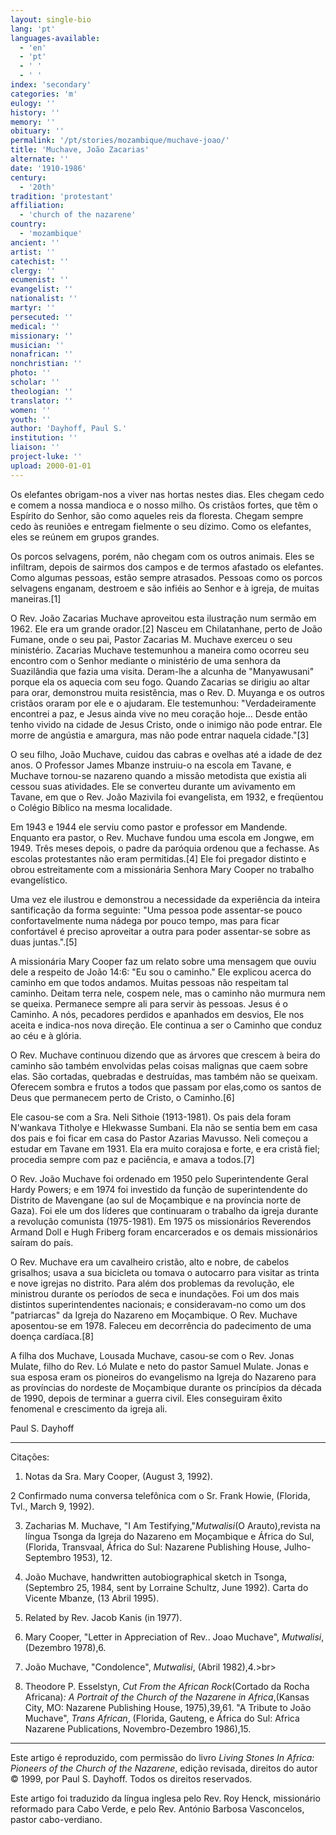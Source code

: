```yaml
---
layout: single-bio
lang: 'pt'
languages-available:
  - 'en'
  - 'pt'
  - ' '
  - ' '
index: 'secondary'
categories: 'm'
eulogy: ''
history: ''
memory: ''
obituary: ''
permalink: '/pt/stories/mozambique/muchave-joao/'
title: 'Muchave, João Zacarias'
alternate: ''
date: '1910-1986'
century:
  - '20th'
tradition: 'protestant'
affiliation:
  - 'church of the nazarene'
country:
  - 'mozambique'
ancient: ''
artist: ''
catechist: ''
clergy: ''
ecumenist: ''
evangelist: ''
nationalist: ''
martyr: ''
persecuted: ''
medical: ''
missionary: ''
musician: ''
nonafrican: ''
nonchristian: ''
photo: ''
scholar: ''
theologian: ''
translator: ''
women: ''
youth: ''
author: 'Dayhoff, Paul S.'
institution: ''
liaison: ''
project-luke: ''
upload: 2000-01-01
---
```



Os elefantes obrigam-nos a viver nas hortas nestes dias. Eles chegam cedo e comem a nossa mandioca e o nosso milho. Os cristãos fortes, que têm o Espírito do Senhor, são como aqueles reis da floresta. Chegam sempre cedo às reuniões e entregam fielmente o seu dízimo. Como os elefantes, eles se reúnem em grupos grandes.

Os porcos selvagens, porém, não chegam com os outros animais. Eles se infiltram, depois de sairmos dos campos e de termos afastado os elefantes. Como algumas pessoas, estão sempre atrasados. Pessoas como os porcos selvagens enganam, destroem e são infiéis ao Senhor e à igreja, de muitas maneiras.[1]

O Rev. João Zacarias Muchave aproveitou esta ilustração num sermão em 1962. Ele era um grande orador.[2] Nasceu em Chilatanhane, perto de João Fumane, onde o seu pai, Pastor Zacarias M. Muchave  exerceu o seu ministério. Zacarias Muchave testemunhou  a maneira como ocorreu seu encontro com o Senhor mediante o ministério de uma senhora da Suazilândia que fazia uma visita. Deram-lhe a alcunha de "Manyawusani" porque ela os aquecia com seu fogo. Quando Zacarias se dirigiu ao altar para orar, demonstrou muita resistência, mas o Rev. D. Muyanga e os outros cristãos oraram por ele e o ajudaram. Ele testemunhou: "Verdadeiramente encontrei a paz, e Jesus ainda vive no meu coração hoje... Desde então tenho vivido na cidade de Jesus Cristo, onde o inimigo não pode entrar. Ele morre de angústia e amargura, mas não pode entrar naquela cidade."[3]

O seu filho, João Muchave, cuidou das cabras e ovelhas até a idade de dez anos. O Professor James Mbanze instruiu-o na escola em Tavane, e Muchave tornou-se nazareno quando a missão metodista que existia ali cessou suas atividades. Ele se converteu durante um avivamento em Tavane, em que o Rev. João Mazivila foi evangelista, em 1932, e freqüentou o Colégio Bíblico na mesma localidade.

Em 1943 e 1944 ele serviu como pastor e professor em Mandende. Enquanto era pastor, o Rev. Muchave fundou uma escola em Jongwe, em 1949. Três meses depois, o padre da paróquia ordenou que a fechasse. As escolas protestantes não eram permitidas.[4] Ele foi pregador distinto e obrou estreitamente com a missionária Senhora Mary Cooper no trabalho evangelístico.

Uma vez ele ilustrou e demonstrou a necessidade da experiência da inteira santificação da forma seguinte: "Uma pessoa pode assentar-se pouco confortavelmente numa nádega por pouco tempo, mas para ficar confortável é preciso aproveitar a outra para poder assentar-se sobre as duas juntas.".[5]

A missionária Mary Cooper faz um relato sobre uma mensagem que ouviu dele a respeito de João 14:6: "Eu sou o caminho." Ele explicou acerca do caminho em que todos andamos. Muitas pessoas não respeitam tal caminho. Deitam terra nele, cospem nele, mas o caminho não murmura nem se queixa. Permanece sempre ali para servir às pessoas. Jesus é o Caminho. A nós, pecadores perdidos e apanhados em desvios, Ele nos aceita e indica-nos nova direção. Ele continua a ser o Caminho que conduz ao céu e à glória.

O Rev. Muchave continuou dizendo que as árvores que crescem à beira do caminho são também envolvidas pelas coisas malignas que caem sobre elas. São cortadas, quebradas e destruídas, mas também não se queixam. Oferecem sombra e frutos a todos que passam por elas,como os santos de Deus que permanecem perto de Cristo, o Caminho.[6]

Ele casou-se com a Sra. Neli Sithoie (1913-1981). Os pais dela foram N'wankava Titholye e Hlekwasse Sumbani. Ela não se sentia bem em casa dos pais e foi ficar em casa do Pastor Azarias Mavusso. Neli começou a estudar em Tavane em 1931. Ela era muito corajosa e forte, e era cristã fiel; procedia sempre com paz e paciência, e amava a todos.[7]

O Rev. João Muchave foi ordenado em 1950 pelo Superintendente Geral Hardy Powers; e em 1974 foi investido da função de superintendente do Distrito de Mavengane (ao sul de Moçambique e na província norte de Gaza). Foi ele um dos líderes que continuaram o trabalho da igreja durante a revolução comunista (1975-1981). Em 1975 os missionários Reverendos Armand Doll e Hugh Friberg foram encarcerados e os demais missionários saíram do país.

O Rev. Muchave era um cavalheiro cristão, alto e nobre, de cabelos grisalhos; usava a sua bicicleta ou tomava o autocarro para visitar as trinta e nove igrejas no distrito. Para além dos problemas da revolução, ele ministrou durante os períodos de seca e inundações. Foi um dos mais distintos superintendentes nacionais; e consideravam-no como um dos "patriarcas" da Igreja do Nazareno em Moçambique. O Rev. Muchave aposentou-se em 1978. Faleceu em decorrência do padecimento de uma doença cardíaca.[8]

A filha dos Muchave, Lousada Muchave, casou-se com o Rev. Jonas Mulate, filho do Rev. Ló Mulate e neto do pastor Samuel Mulate. Jonas e sua esposa eram os pioneiros do evangelismo na Igreja do Nazareno para as províncias do nordeste de Moçambique durante os princípios da década de 1990, depois de terminar a guerra civil. Eles conseguiram êxito fenomenal e crescimento da igreja ali.

Paul S. Dayhoff

---

Citações:

1. Notas da Sra. Mary Cooper, (August 3, 1992).

2 Confirmado numa conversa telefônica com o Sr. Frank Howie, (Florida, Tvl., March 9, 1992).

3. Zacharias M. Muchave, "I Am Testifying,"*Mutwalisi*(O Arauto),revista na língua Tsonga da Igreja do Nazareno em Moçambique e África do Sul, (Florida, Transvaal, África do Sul: Nazarene Publishing House, Julho-Septembro 1953), 12.

4. João Muchave, handwritten autobiographical sketch in Tsonga, (Septembro 25, 1984, sent by Lorraine Schultz, June 1992). Carta do Vicente Mbanze, (13 Abril 1995).

5. Related by Rev. Jacob Kanis (in 1977).

6. Mary Cooper, "Letter in Appreciation of Rev.. Joao Muchave", *Mutwalisi*, (Dezembro 1978),6.

7. João Muchave, "Condolence", *Mutwalisi*, (Abril 1982),4.>br>
8. Theodore P. Esselstyn, *Cut From the African Rock*(Cortado da Rocha Africana)*: A Portrait of the Church of the Nazarene in Africa*,(Kansas City, MO: Nazarene Publishing House, 1975),39,61. "A Tribute to João Muchave", *Trans African*, (Florida, Gauteng, e África do Sul: Africa Nazarene Publications, Novembro-Dezembro 1986),15.

---

Este artigo é reproduzido, com permissão do livro *Living Stones In Africa: Pioneers of the Church of the Nazarene*, edição revisada, direitos do autor © 1999, por Paul S. Dayhoff.  Todos os direitos reservados.

Este artigo foi traduzido da língua inglesa pelo Rev. Roy Henck, missionário reformado para Cabo Verde, e pelo Rev. António Barbosa Vasconcelos, pastor cabo-verdiano.